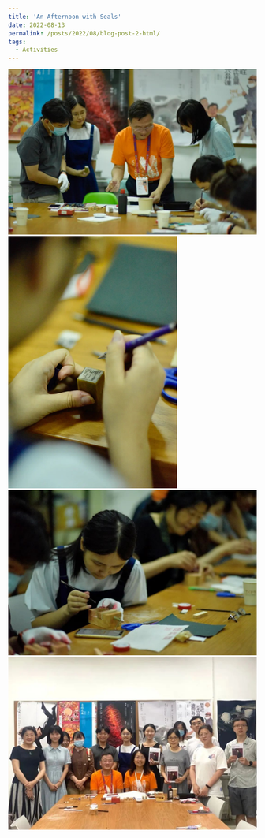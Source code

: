 ```yaml
---
title: 'An Afternoon with Seals'
date: 2022-08-13
permalink: /posts/2022/08/blog-post-2-html/
tags:
  - Activities
---
```


<img src="/images/seal-cutting-1.jpg" style="zoom:50%;" />

<img src="/images/seal-cutting-2.jpg" style="zoom:50%;" />

<img src="/images/seal-cutting-3.jpg" style="zoom:50%;" />

<img src="/images/seal-cutting-4.jpg" style="zoom:50%;" />